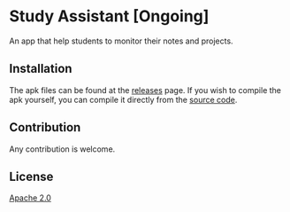 # Study Assistant [Ongoing]

An app that help students to monitor their notes and projects.

## Installation

The apk files can be found at the [releases](https://gitlab.com/pc.chin/study-assistant/releases) page.
If you wish to compile the apk yourself, you can compile it directly from the [source code](https://gitlab.com/pc.chin/study-assistant/releases).

## Contribution

Any contribution is welcome.

## License
[Apache 2.0](https://www.apache.org/licenses/LICENSE-2.0)